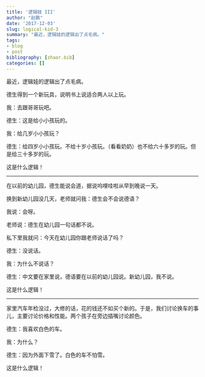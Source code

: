 ```yaml
---
title: '逻辑娃 III'
author: "赵鹏"
date: '2017-12-03'
slug: logical-kid-3
summary: "最近，逻辑娃的逻辑出了点毛病。"
tags:
- blog
- post
bibliography: [zhaor.bib]
categories: []
---
```


最近，逻辑娃的逻辑出了点毛病。

德生得到一个新玩具，说明书上说适合两人以上玩。

我：去跟哥哥玩吧。

德生：这是给小小孩玩的。

我：给几岁小小孩玩？

德生：给四岁小小孩玩。不给十岁小孩玩。（看看奶奶）也不给六十多岁的玩。但是给三十多岁的玩。

这是什么逻辑！

---


在以前的幼儿园，德生能说会道，据说呜哩哇啦从早到晚说一天。

换到新幼儿园没几天，老师就问我：德生会不会说德语？

我说：会呀。

老师说：德生在幼儿园一句话都不说。

私下里我就问：今天在幼儿园你跟老师说话了吗？

德生：没说话。

我：为什么不说话？

德生：中文要在家里说，德语要在以前的幼儿园说。新幼儿园，我不说。

这是什么逻辑！

---

家里汽车年检没过，大修的话，花的钱还不如买个新的。于是，我们讨论换车的事儿，主要讨论价格和性能。两个孩子在旁边插嘴讨论颜色。

德生：我喜欢白色的车。

我：为什么？

德生：因为外面下雪了。白色的车不怕雪。

这是什么逻辑！